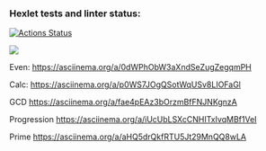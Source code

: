 ### Hexlet tests and linter status:
[![Actions Status](https://github.com/StacyBeb/java-project-61/workflows/hexlet-check/badge.svg)](https://github.com/StacyBeb/java-project-61/actions)

<a href="https://codeclimate.com/github/StacyBeb/java-project-61/maintainability"><img src="https://api.codeclimate.com/v1/badges/36d3860a197a0204ed12/maintainability" /></a>

Even:
https://asciinema.org/a/0dWPhObW3aXndSeZugZegqmPH

Calc:
https://asciinema.org/a/p0WS7JOgQSotWqUSv8LIOFaGl

GCD
https://asciinema.org/a/fae4pEAz3bOrzmBfFNJNKgnzA

Progression
https://asciinema.org/a/iUcUbLSXcCNHITxIvqMBf1VeI

Prime
https://asciinema.org/a/aHQ5drQkfRTU5Jt29MnQQ8wLA
